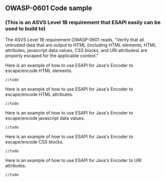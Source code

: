 ## OWASP-0601 Code sample ##
### (This is an ASVS Level 1B requirement that ESAPI easily can be used to build to) ###

The ASVS Level 1B requirement OWASP-0601 reads, "Verify that all untrusted data that are output to HTML (including HTML elements, HTML attributes, javascript data values, CSS blocks, and URI attributes) are properly escaped for the applicable context."

Here is an example of how to use ESAPI for Java's Encoder to escape/encode HTML elements.

` //todo `

Here is an example of how to use ESAPI for Java's Encoder to escape/encode HTML attributes.

` //todo `

Here is an example of how to use ESAPI for Java's Encoder to escape/encode javascript data values.

` //todo `

Here is an example of how to use ESAPI for Java's Encoder to escape/encode CSS blocks.

` //todo `

Here is an example of how to use ESAPI for Java's Encoder to URI attributes.

` //todo `